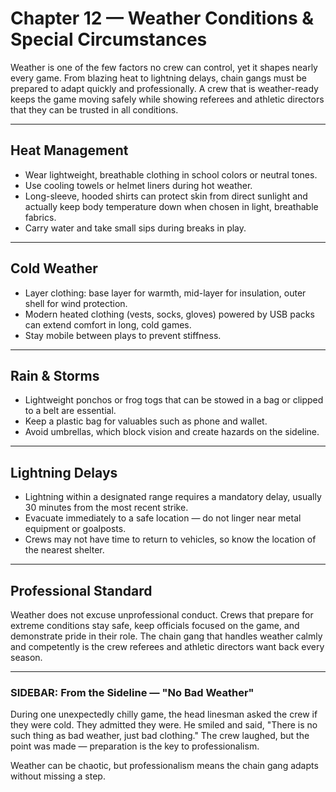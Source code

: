 # Chapter 12 — Weather Conditions & Special Circumstances

Weather is one of the few factors no crew can control, yet it shapes nearly every
game. From blazing heat to lightning delays, chain gangs must be prepared to
adapt quickly and professionally. A crew that is weather-ready keeps the game
moving safely while showing referees and athletic directors that they can be
trusted in all conditions.

---

## Heat Management

- Wear lightweight, breathable clothing in school colors or neutral tones.
- Use cooling towels or helmet liners during hot weather.
- Long-sleeve, hooded shirts can protect skin from direct sunlight and actually
  keep body temperature down when chosen in light, breathable fabrics.
- Carry water and take small sips during breaks in play.

---

## Cold Weather

- Layer clothing: base layer for warmth, mid-layer for insulation, outer shell
  for wind protection.
- Modern heated clothing (vests, socks, gloves) powered by USB packs can extend
  comfort in long, cold games.
- Stay mobile between plays to prevent stiffness.

---

## Rain & Storms

- Lightweight ponchos or frog togs that can be stowed in a bag or clipped to a
  belt are essential.
- Keep a plastic bag for valuables such as phone and wallet.
- Avoid umbrellas, which block vision and create hazards on the sideline.

---

## Lightning Delays

- Lightning within a designated range requires a mandatory delay, usually
  30 minutes from the most recent strike.
- Evacuate immediately to a safe location — do not linger near metal equipment
  or goalposts.
- Crews may not have time to return to vehicles, so know the location of the
  nearest shelter.

---

## Professional Standard

Weather does not excuse unprofessional conduct. Crews that prepare for extreme
conditions stay safe, keep officials focused on the game, and demonstrate pride
in their role. The chain gang that handles weather calmly and competently is
the crew referees and athletic directors want back every season.

---

### SIDEBAR: From the Sideline — "No Bad Weather"

During one unexpectedly chilly game, the head linesman asked the crew if they
were cold. They admitted they were. He smiled and said, "There is no such thing
as bad weather, just bad clothing." The crew laughed, but the point was made —
preparation is the key to professionalism.
<!-- end-sidebar -->

Weather can be chaotic, but professionalism means the chain gang adapts without missing a step.
